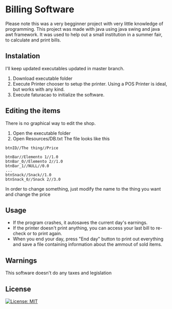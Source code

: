 # Billing Software
Please note this was a very begginner project with very little knowledge of programming.
This project was made with java using java swing and java awt framework.
It was used to help out a small institution in a summer fair, to calculate and print bills. 

## Instalation
I'll keep updated executables updated in master branch.

 1. Download executable folder
 2. Execute Printer chooser to setup the printer. Using a POS Printer is ideal, but works with any kind.
 3. Execute faturacao to initialize the software.

## Editing the items
There is no graphical way to edit the shop.
 1. Open the executable folder
 2. Open Resources/DB.txt
The file looks like this

```
btnID//The thing//Price

btnBar//Elemento 1//1.0
btnBar_0//Elemento 2//1.0
btnBar_1//NULL//0.0
...
btnSnack//Snack//1.0
btnSnack_0//Snack 2//3.0
```
In order to change something, just modify the name to the thing you want and change the price

## Usage
 
 - If the program crashes, it autosaves the current day's earnings.
 - If the printer doesn't print anything, you can access your last bill to re-check or to print again.
 - When you end your day, press "End day" button to print out everything and save a file containing information about the ammout of sold items.

## Warnings
This software doesn't do any taxes and legislation
## License
[![License: MIT](https://img.shields.io/badge/License-MIT-yellow.svg)](https://opensource.org/licenses/MIT)
